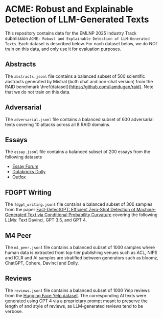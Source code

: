 # ACME: Robust and Explainable Detection of LLM-Generated Texts
This repository contains data for the EMLNP 2025 Industry Track submission `ACME: Robust and Explainable Detection of LLM-Generated Texts`. Each dataset is described below. For each dataset below, we do NOT train on this data, and only use it for evaluation purposes.

## Abstracts
The `abstracts.jsonl` file contains a balanced subset of 500 scientific abstracts generated by Mistral (both chat and non-chat version) from the RAID benchmark \href{dataset}{https://github.com/liamdugan/raid}. Note that we do not train on this data.

## Adversarial
The `adversarial.jsonl` file contains a balanced subset of 600 adversarial texts covering 10 attacks across all 8 RAID domains. 

## Essays
The `essay.jsonl` file contains a balanced subset of 200 essays from the following datasets
* [Essay Forum](https://huggingface.co/datasets/nid989/EssayFroum-Dataset)
* [Databricks Dolly](https://huggingface.co/datasets/databricks/databricks-dolly-15k)
* [Outfox](https://github.com/ryuryukke/OUTFOX)

## FDGPT Writing
The `fdgpt_writing.jsonl` file contains a balanced subset of 300 samples from the paper [Fast-DetectGPT: Efficient Zero-Shot Detection of Machine-Generated Text via Conditional Probability Curvature](https://arxiv.org/abs/2310.05130) covering the following LLMs: Text Davinci, GPT 3.5, and GPT 4.

## M4 Peer
The `m4_peer.jsonl` file contains a balanced subset of 1000 samples where human data is extracted from top-tier publishing venues such as ACL, NIPS and ICLR and AI samples are stratified between generators such as bloomz, ChatGPT, Cohere, Davinci and Dolly. 


## Reviews
The `reviews.jsonl` file contains a balanced subset of 1000 Yelp reviews from the [Hugging Face Yelp dataset](https://huggingface.co/datasets/Yelp/yelp_review_full). The corresponding AI texts were generated using GPT 4 via a proprietary prompt meant to preserve the length of and style of reviews, as LLM-generated reviews tend to be verbose.